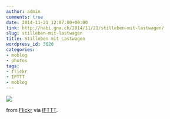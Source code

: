 ```yaml
---
author: admin
comments: true
date: 2014-11-21 12:07:00+00:00
link: http://habi.gna.ch/2014/11/21/stilleben-mit-lastwagen/
slug: stilleben-mit-lastwagen
title: Stilleben mit Lastwagen
wordpress_id: 3620
categories:
- moblog
- photos
tags:
- flickr
- IFTTT
- moblog
---
```


![](http://ift.tt/1F9UkXQ)  

from [Flickr](http://flic.kr/p/q8ZXxN) via [IFTTT](http://ift.tt/1c4nCfM).
